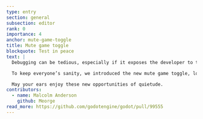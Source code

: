 ```yaml
---
type: entry
section: general
subsection: editor
rank: 0
importance: 4
anchor: mute-game-toggle
title: Mute game toggle
blockquote: Test in peace
text: |
  Debugging can be tedious, especially if it exposes the developer to the same music over and over. One could turn off the speakers entirely, but that’s not really practical, is it?

  To keep everyone’s sanity, we introduced the new mute game toggle, located in the Game view.

  May your ears enjoy these new opportunities of quietude.
contributors:
  - name: Malcolm Anderson
    github: Meorge
read_more: https://github.com/godotengine/godot/pull/99555
---
```

